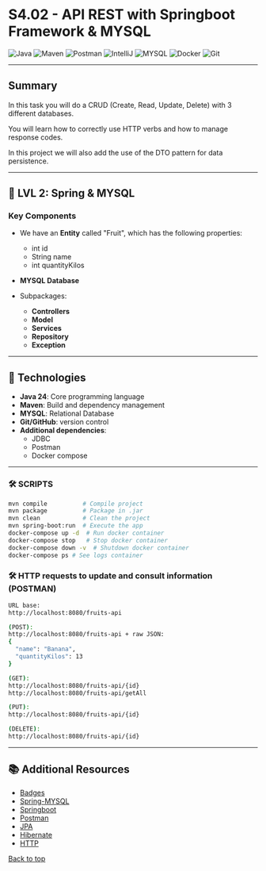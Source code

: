 # S4.02 - API REST with Springboot Framework & MYSQL

![Java](https://img.shields.io/badge/Java-ED8B00?style=for-the-badge&logo=openjdk&logoColor=white)
![Maven](https://img.shields.io/badge/apache_maven-C71A36?style=for-the-badge&logo=apachemaven&logoColor=white)
![Postman](https://img.shields.io/badge/Postman-FF6C37?style=for-the-badge&logo=Postman&logoColor=white)
![IntelliJ](https://img.shields.io/badge/IntelliJ_IDEA-000000.svg?style=for-the-badge&logo=intellij-idea&logoColor=white)
![MYSQL](https://img.shields.io/badge/MySQL-005C84?style=for-the-badge&logo=mysql&logoColor=white)
![Docker](https://img.shields.io/badge/Docker%20Compose-2496ED?style=for-the-badge&logo=docker&logoColor=white)
![Git](https://img.shields.io/badge/GIT-E44C30?style=for-the-badge&logo=git&logoColor=white)

-----

## Summary
In this task you will do a CRUD (Create, Read, Update, Delete)
with 3 different databases.

You will learn how to correctly use HTTP verbs and how
to manage response codes.

In this project we will also add the use of the DTO pattern 
for data persistence.

-----

## 📄 LVL 2: Spring & MYSQL
### Key Components

* We have an **Entity** called "Fruit", which has the following
  properties:
    * int id
    * String name
    * int quantityKilos

* **MYSQL Database**
* Subpackages:
    * **Controllers**
    * **Model**
    * **Services**
    * **Repository**
    * **Exception**

-----

## 🔧 Technologies
- **Java 24**: Core programming language
- **Maven**: Build and dependency management
- **MYSQL**: Relational Database
- **Git/GitHub**: version control
- **Additional dependencies**:
    - JDBC
    - Postman
    - Docker compose

-----

### 🛠️ SCRIPTS
```bash
mvn compile          # Compile project
mvn package          # Package in .jar
mvn clean            # Clean the project
mvn spring-boot:run  # Execute the app
docker-compose up -d  # Run docker container
docker-compose stop   # Stop docker container
docker-compose down -v  # Shutdown docker container
docker-compose ps # See logs container
```

### 🛠️ HTTP requests to update and consult information (POSTMAN)
```bash
URL base:
http://localhost:8080/fruits-api

(POST):
http://localhost:8080/fruits-api + raw JSON:
{
  "name": "Banana",
  "quantityKilos": 13
}

(GET):
http://localhost:8080/fruits-api/{id}
http://localhost:8080/fruits-api/getAll

(PUT):
http://localhost:8080/fruits-api/{id}

(DELETE):
http://localhost:8080/fruits-api/{id}

```
-----

## 📚 Additional Resources
- [Badges](https://github.com/alexandresanlim/Badges4-README.md-Profile?tab=readme-ov-file#-frameworks--library-)
- [Spring-MYSQL](https://spring.io/guides/gs/accessing-data-mysql)
- [Springboot](https://dev.to/abhi9720/a-beginners-guide-to-crud-operations-of-rest-api-in-spring-boot-mysql-5hcl)
- [Postman](https://learning.postman.com/docs/getting-started/first-steps/sending-the-first-request/)
- [JPA](https://www.arquitecturajava.com/spring-boot-jpa-y-su-configuracion/)
- [Hibernate](https://www.baeldung.com/spring-boot-hibernate)
- [HTTP](https://www.restapitutorial.com/httpstatuscodes)

[Back to top](#top)